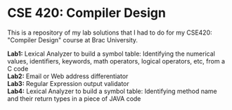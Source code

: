 # CSE 420: Compiler Design
This is a repository of my lab solutions that I had to do for my CSE420: "Compiler Design" course at Brac University.

**Lab1:** Lexical Analyzer to build a symbol table: Identifying the numerical values, identifiers, keywords, math operators, logical operators, etc, from a C code  
**Lab2:** Email or Web address differentiator   
**Lab3:** Regular Expression output validator  
**Lab4:** Lexical Analyzer to build a symbol table: Identifying method name and their return types in a piece of JAVA code  
